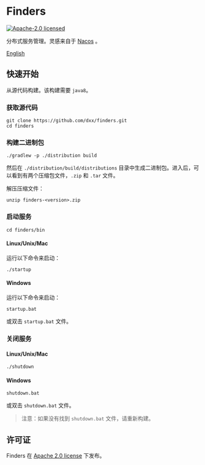 # Finders

[![Apache-2.0 licensed](https://img.shields.io/github/license/dxx/finders.svg?color=blue)](./LICENSE)

分布式服务管理。灵感来自于 [Nacos](https://github.com/alibaba/nacos) 。

[English](./README.md)

## 快速开始

从源代码构建。该构建需要 `java8`。

### 获取源代码

```shell
git clone https://github.com/dxx/finders.git
cd finders
```

### 构建二进制包

```shell
./gradlew -p ./distribution build
```

然后在 `./distribution/build/distributions` 目录中生成二进制包。进入后，可以看到有两个压缩包文件，`.zip` 和 `.tar` 文件。

解压压缩文件：

```shell
unzip finders-<version>.zip
```

### 启动服务

```shell
cd finders/bin
```

#### Linux/Unix/Mac

运行以下命令来启动：

```shell
./startup
```

#### Windows

运行以下命令来启动：

```shell
startup.bat
```

或双击 `startup.bat` 文件。

### 关闭服务

#### Linux/Unix/Mac

```shell
./shutdown
```

#### Windows

```
shutdown.bat
```

或双击 `shutdown.bat` 文件。

> 注意：如果没有找到 `shutdown.bat` 文件，请重新构建。

## 许可证

Finders 在 [Apache 2.0 license](./LICENSE) 下发布。

